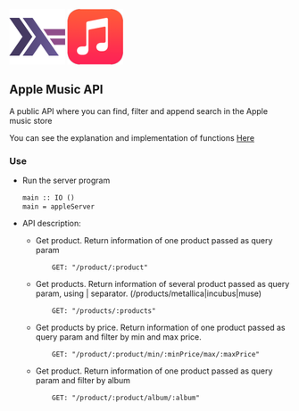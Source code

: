 ![My image](../../../img/feature.png) ![My image](../../../img/apple-music.png)

## Apple Music API

A public API where you can find, filter and append search in the Apple music store

You can see the explanation and implementation of functions [Here](AppleAPI.hs)

### Use

* Run the server program
    ```.haskell
    main :: IO ()
    main = appleServer
    ```
* API description:

    * Get product. Return information of one product passed as query param
        ```
            GET: "/product/:product"
        ```
    * Get products. Return information of several product passed as query param, using | separator. (/products/metallica|incubus|muse)
        ```
            GET: "/products/:products"
        ```
    * Get products by price. Return information of one product passed as query param and filter by min and max price.
        ```
            GET: "/product/:product/min/:minPrice/max/:maxPrice"
        ```
    * Get product. Return information of one product passed as query param and filter by album
        ```
            GET: "/product/:product/album/:album"
        ```

